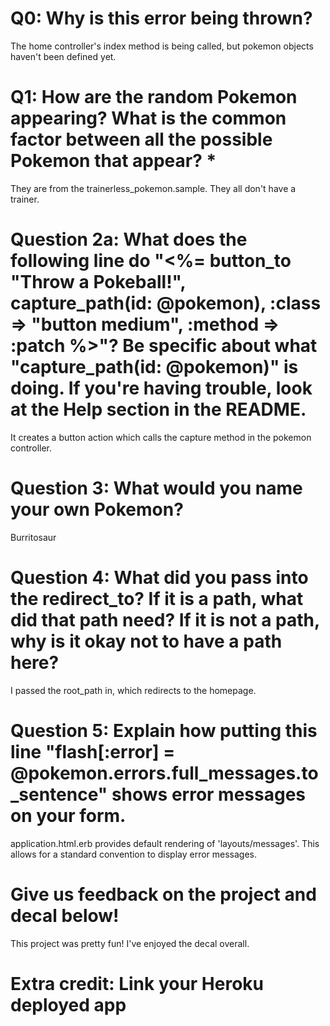 # Q0: Why is this error being thrown?
The home controller's index method is being called, but pokemon objects haven't been defined yet.

# Q1: How are the random Pokemon appearing? What is the common factor between all the possible Pokemon that appear? *
They are from the trainerless_pokemon.sample. They all don't have a trainer.

# Question 2a: What does the following line do "<%= button_to "Throw a Pokeball!", capture_path(id: @pokemon), :class => "button medium", :method => :patch %>"? Be specific about what "capture_path(id: @pokemon)" is doing. If you're having trouble, look at the Help section in the README.
It creates a button action which calls the capture method in the pokemon controller.

# Question 3: What would you name your own Pokemon?
Burritosaur

# Question 4: What did you pass into the redirect_to? If it is a path, what did that path need? If it is not a path, why is it okay not to have a path here?
I passed the root_path in, which redirects to the homepage.

# Question 5: Explain how putting this line "flash[:error] = @pokemon.errors.full_messages.to_sentence" shows error messages on your form.
application.html.erb provides default rendering of 'layouts/messages'. This allows for a standard convention to display error messages.

# Give us feedback on the project and decal below!
This project was pretty fun! I've enjoyed the decal overall.

# Extra credit: Link your Heroku deployed app
